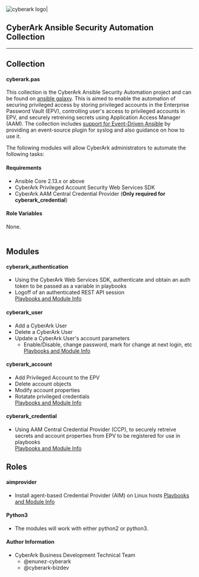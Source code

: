 <!-- please note this has to be a absolute URL since otherwise it will not show up on galaxy.ansible.com -->
![cyberark logo|](https://github.com/cyberark/ansible-security-automation-collection/blob/master/docs/images/full-cyberark-logo.jpg?raw=true)

## CyberArk Ansible Security Automation Collection

*************

## Collection

#### cyberark.pas

This collection is the CyberArk Ansible Security Automation project and can be found on [ansible galaxy](https://galaxy.ansible.com/cyberark/pas). This is aimed to enable the automation of securing privileged access by storing privileged accounts in the Enterprise Password Vault (EPV), controlling user's access to privileged accounts in EPV, and securely retreiving secrets using Application Access Manager (AAM).
The collection includes [support for Event-Driven Ansible](https://github.com/cyberark/ansible-security-automation-collection/blob/master/docs/cyberark_eda.md) by providing an event-source plugin for syslog and also guidance on how to use it. 


The following modules will allow CyberArk administrators to automate the following tasks:

#### Requirements

- Ansible Core 2.13.x or above
- CyberArk Privileged Account Security Web Services SDK
- CyberArk AAM Central Credential Provider (**Only required for cyberark_credential**)

#### Role Variables

None.
<br>
<br>

## Modules

#### cyberark_authentication

- Using the CyberArk Web Services SDK, authenticate and obtain an auth token to be passed as a variable in playbooks
- Logoff of an authenticated REST API session<br>
[Playbooks and Module Info](https://github.com/cyberark/ansible-security-automation-collection/blob/master/docs/cyberark_authentication.md)

#### cyberark_user

- Add a CyberArk User
- Delete a CyberArk User
- Update a CyberArk User's account parameters
    - Enable/Disable, change password, mark for change at next login, etc
<br>[Playbooks and Module Info](https://github.com/cyberark/ansible-security-automation-collection/blob/master/docs/cyberark_user.md)<br/>

#### cyberark_account

- Add Privileged Account to the EPV
- Delete account objects
- Modify account properties
- Rotatate privileged credentials<br>
[Playbooks and Module Info](https://github.com/cyberark/ansible-security-automation-collection/blob/master/docs/cyberark_account.md)

#### cyberark_credential

- Using AAM Central Credential Provider (CCP), to securely retreive secrets and account properties from EPV to be registered for use in playbooks<br>
[Playbooks and Module Info](https://github.com/cyberark/ansible-security-automation-collection/blob/master/docs/cyberark_credential.md)

## Roles

#### aimprovider

- Install agent-based Credential Provider (AIM) on Linux hosts
[Playbooks and Module Info](https://github.com/cyberark/ansible-security-automation-collection/blob/master/docs/aimprovider.md)

#### Python3

- The modules will work with either python2 or python3.

#### Author Information
- CyberArk Business Development Technical Team 
    - @enunez-cyberark
    - @cyberark-bizdev


